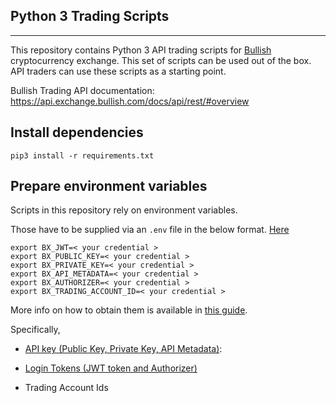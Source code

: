 
Python 3 Trading Scripts
--------
--------

This repository contains Python 3 API trading scripts for [Bullish](https://exchange.bullish.com/) cryptocurrency 
exchange. This set of scripts can be used out of the box. API traders can use these scripts as a starting point.

Bullish Trading API documentation: https://api.exchange.bullish.com/docs/api/rest/#overview 

## Install dependencies

```
pip3 install -r requirements.txt
```
## Prepare environment variables

Scripts in this repository rely on environment variables.

Those have to be supplied via an `.env` file in the below format. [Here](.env)

````
export BX_JWT=< your credential >
export BX_PUBLIC_KEY=< your credential >
export BX_PRIVATE_KEY=< your credential >
export BX_API_METADATA=< your credential >
export BX_AUTHORIZER=< your credential >
export BX_TRADING_ACCOUNT_ID=< your credential >
````

More info on how to obtain them is available in [this guide](https://api.exchange.bullish.com/docs/api/rest/#overview--how-to-send-authenticated-requests).  

Specifically,

- [API key (Public Key, Private Key, API Metadata)](https://api.exchange.bullish.com/docs/api/rest/#overview--generate-an-api-key):

- [Login Tokens (JWT token and Authorizer)](https://api.exchange.bullish.com/docs/api/rest/#overview--generate-a-jwt-token) 

- Trading Account Ids

